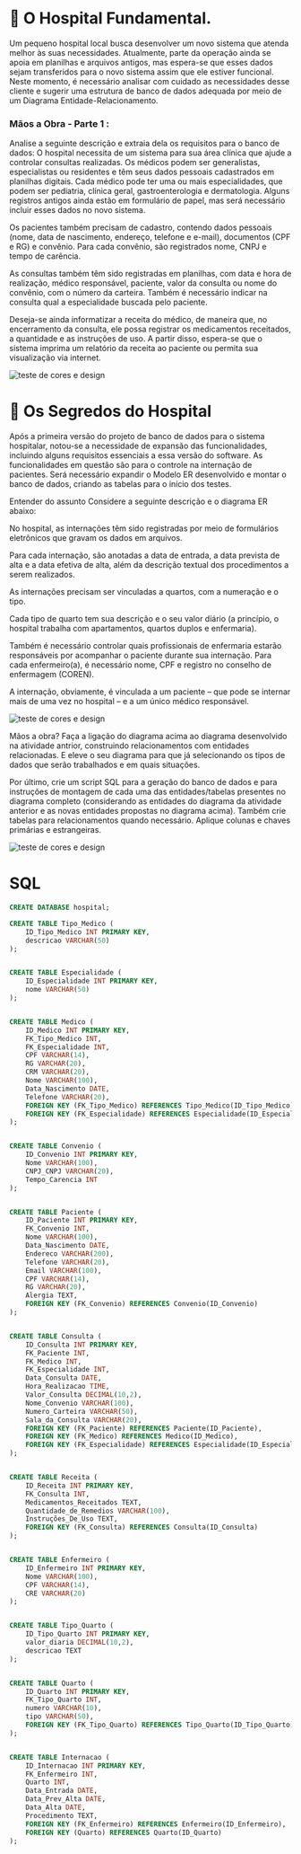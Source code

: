 # 🏥 O Hospital Fundamental. 

Um pequeno hospital local busca desenvolver um novo sistema que atenda melhor às suas necessidades. Atualmente, parte da operação ainda se apoia em planilhas e arquivos antigos, mas espera-se que esses dados sejam transferidos para o novo sistema assim que ele estiver funcional. Neste momento, é necessário analisar com cuidado as necessidades desse cliente e sugerir uma estrutura de banco de dados adequada por meio de um Diagrama Entidade-Relacionamento.

### Mãos a Obra - Parte 1 :

Analise a seguinte descrição e extraia dela os requisitos para o banco de dados:
O hospital necessita de um sistema para sua área clínica que ajude a controlar consultas realizadas. Os médicos podem ser generalistas, especialistas ou residentes e têm seus dados pessoais cadastrados em planilhas digitais. Cada médico pode ter uma ou mais especialidades, que podem ser pediatria, clínica geral, gastroenterologia e dermatologia. Alguns registros antigos ainda estão em formulário de papel, mas será necessário incluir esses dados no novo sistema.

Os pacientes também precisam de cadastro, contendo dados pessoais (nome, data de nascimento, endereço, telefone e e-mail), documentos (CPF e RG) e convênio. Para cada convênio, são registrados nome, CNPJ e tempo de carência.

As consultas também têm sido registradas em planilhas, com data e hora de realização, médico responsável, paciente, valor da consulta ou nome do convênio, com o número da carteira. Também é necessário indicar na consulta qual a especialidade buscada pelo paciente.

Deseja-se ainda informatizar a receita do médico, de maneira que, no encerramento da consulta, ele possa registrar os medicamentos receitados, a quantidade e as instruções de uso. A partir disso, espera-se que o sistema imprima um relatório da receita ao paciente ou permita sua visualização via internet.

![teste de cores e design](DiagramaER-HospitalFundamental.drawio.png)

# 🏥 Os Segredos do Hospital

Após a primeira versão do projeto de banco de dados para o sistema hospitalar, notou-se a necessidade de expansão das funcionalidades, incluindo alguns requisitos essenciais a essa versão do software. As funcionalidades em questão são para o controle na internação de pacientes. Será necessário expandir o Modelo ER desenvolvido e montar o banco de dados, criando as tabelas para o início dos testes.

Entender do assunto
Considere a seguinte descrição e o diagrama ER abaixo:

No hospital, as internações têm sido registradas por meio de formulários eletrônicos que gravam os dados em arquivos. 

Para cada internação, são anotadas a data de entrada, a data prevista de alta e a data efetiva de alta, além da descrição textual dos procedimentos a serem realizados. 

As internações precisam ser vinculadas a quartos, com a numeração e o tipo. 

Cada tipo de quarto tem sua descrição e o seu valor diário (a princípio, o hospital trabalha com apartamentos, quartos duplos e enfermaria).

Também é necessário controlar quais profissionais de enfermaria estarão responsáveis por acompanhar o paciente durante sua internação. Para cada enfermeiro(a), é necessário nome, CPF e registro no conselho de enfermagem (COREN).

A internação, obviamente, é vinculada a um paciente – que pode se internar mais de uma vez no hospital – e a um único médico responsável.

![teste de cores e design](img-rreadme-hospotal/internacao.png)

Mãos a obra?
Faça a ligação do diagrama acima ao diagrama desenvolvido na atividade antrior, construindo relacionamentos com entidades relacionadas. E eleve o seu diagrama para que já selecionando os tipos de dados que serão trabalhados e em quais situações. 

Por último, crie um script SQL para a geração do banco de dados e para instruções de montagem de cada uma das entidades/tabelas presentes no diagrama completo (considerando as entidades do diagrama da atividade anterior e as novas entidades propostas no diagrama acima). Também crie tabelas para relacionamentos quando necessário. Aplique colunas e chaves primárias e estrangeiras.

![teste de cores e design](DiagramaER-Os-Segredos-do-Hospital.drawio.png)

# SQL
``` SQL
CREATE DATABASE hospital;

CREATE TABLE Tipo_Medico (
    ID_Tipo_Medico INT PRIMARY KEY,
    descricao VARCHAR(50)
);


CREATE TABLE Especialidade (
    ID_Especialidade INT PRIMARY KEY,
    nome VARCHAR(50)
);


CREATE TABLE Medico (
    ID_Medico INT PRIMARY KEY,
    FK_Tipo_Medico INT,
    FK_Especialidade INT,
    CPF VARCHAR(14),
    RG VARCHAR(20),
    CRM VARCHAR(20),
    Nome VARCHAR(100),
    Data_Nascimento DATE,
    Telefone VARCHAR(20),
    FOREIGN KEY (FK_Tipo_Medico) REFERENCES Tipo_Medico(ID_Tipo_Medico),
    FOREIGN KEY (FK_Especialidade) REFERENCES Especialidade(ID_Especialidade)
);


CREATE TABLE Convenio (
    ID_Convenio INT PRIMARY KEY,
    Nome VARCHAR(100),
    CNPJ_CNPJ VARCHAR(20),
    Tempo_Carencia INT
);


CREATE TABLE Paciente (
    ID_Paciente INT PRIMARY KEY,
    FK_Convenio INT,
    Nome VARCHAR(100),
    Data_Nascimento DATE,
    Endereco VARCHAR(200),
    Telefone VARCHAR(20),
    Email VARCHAR(100),
    CPF VARCHAR(14),
    RG VARCHAR(20),
    Alergia TEXT,
    FOREIGN KEY (FK_Convenio) REFERENCES Convenio(ID_Convenio)
);


CREATE TABLE Consulta (
    ID_Consulta INT PRIMARY KEY,
    FK_Paciente INT,
    FK_Medico INT,
    FK_Especialidade INT,
    Data_Consulta DATE,
    Hora_Realizacao TIME,
    Valor_Consulta DECIMAL(10,2),
    Nome_Convenio VARCHAR(100),
    Numero_Carteira VARCHAR(50),
    Sala_da_Consulta VARCHAR(20),
    FOREIGN KEY (FK_Paciente) REFERENCES Paciente(ID_Paciente),
    FOREIGN KEY (FK_Medico) REFERENCES Medico(ID_Medico),
    FOREIGN KEY (FK_Especialidade) REFERENCES Especialidade(ID_Especialidade)
);


CREATE TABLE Receita (
    ID_Receita INT PRIMARY KEY,
    FK_Consulta INT,
    Medicamentos_Receitados TEXT,
    Quantidade_de_Remedios VARCHAR(100),
    Instruções_De_Uso TEXT,
    FOREIGN KEY (FK_Consulta) REFERENCES Consulta(ID_Consulta)
);


CREATE TABLE Enfermeiro (
    ID_Enfermeiro INT PRIMARY KEY,
    Nome VARCHAR(100),
    CPF VARCHAR(14),
    CRE VARCHAR(20)
);


CREATE TABLE Tipo_Quarto (
    ID_Tipo_Quarto INT PRIMARY KEY,
    valor_diaria DECIMAL(10,2),
    descricao TEXT
);


CREATE TABLE Quarto (
    ID_Quarto INT PRIMARY KEY,
    FK_Tipo_Quarto INT,
    numero VARCHAR(10),
    tipo VARCHAR(50),
    FOREIGN KEY (FK_Tipo_Quarto) REFERENCES Tipo_Quarto(ID_Tipo_Quarto)
);


CREATE TABLE Internacao (
    ID_Internacao INT PRIMARY KEY,
    FK_Enfermeiro INT,
    Quarto INT,
    Data_Entrada DATE,
    Data_Prev_Alta DATE,
    Data_Alta DATE,
    Procedimento TEXT,
    FOREIGN KEY (FK_Enfermeiro) REFERENCES Enfermeiro(ID_Enfermeiro),
    FOREIGN KEY (Quarto) REFERENCES Quarto(ID_Quarto)
); 
```


